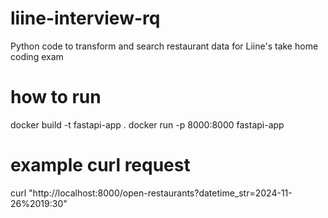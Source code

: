 # liine-interview-rq
Python code to transform and search restaurant data for Liine's take home coding exam

# how to run
docker build -t fastapi-app .
docker run -p 8000:8000 fastapi-app

# example curl request
curl "http://localhost:8000/open-restaurants?datetime_str=2024-11-26%2019:30"